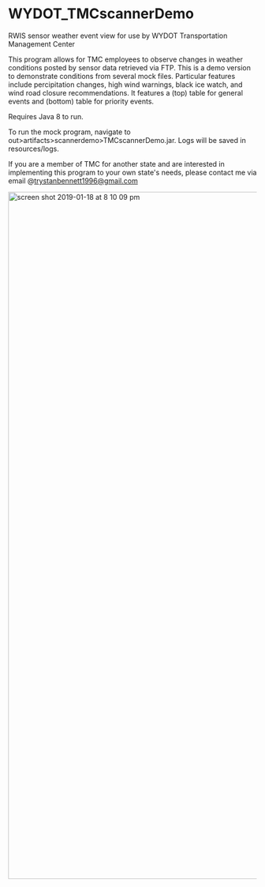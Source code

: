 # WYDOT_TMCscannerDemo
RWIS sensor weather event view for use by WYDOT Transportation Management Center

This program allows for TMC employees to observe changes in weather conditions posted by sensor data retrieved via FTP. This is a demo version to demonstrate conditions from several mock files. Particular features include percipitation changes, high wind warnings, black ice watch, and wind road closure recommendations. It features a (top) table for general events and (bottom) table for priority events.

Requires Java 8 to run. 

To run the mock program, navigate to out>artifacts>scannerdemo>TMCscannerDemo.jar. Logs will be saved in resources/logs.

If you are a member of TMC for another state and are interested in implementing this program to your own state's needs, please contact me via email @trystanbennett1996@gmail.com

<img width="1392" alt="screen shot 2019-01-18 at 8 10 09 pm" src="https://user-images.githubusercontent.com/22963234/51421577-28af5b00-1b5d-11e9-93ec-3fedf7d40582.png">
